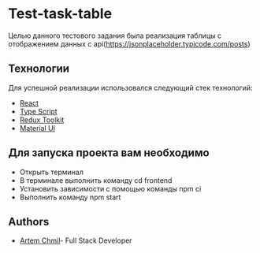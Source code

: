 # Test-task-table

Целью данного тестового задания была реализация таблицы с отображением данных с api(https://jsonplaceholder.typicode.com/posts)

## Технологии
Для успешной реализации использовался следующий стек технологий:  

- [React](https://react.dev/)
- [Type Script](https://www.typescriptlang.org/)
- [Redux Toolkit](https://redux-toolkit.js.org/)
- [Material UI](https://mui.com/)

## Для запуска проекта вам необходимо

- Открыть терминал
- В терминале выполнить команду cd frontend
- Установить зависимости с помощью команды npm ci
- Выполнить команду npm start 
## Authors

- [Artem Chmil](https://t.me/chmilenko)- Full Stack Developer 

